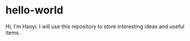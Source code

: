 # hello-world
Hi, I'm Haoyi.
I will use this repository to store interesting ideas and useful items.
